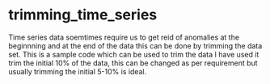 # trimming_time_series

Time series data soemtimes require us to get reid of anomalies at the beginnning and at the end of the data this can be done by trimming the data set.
This is a sample code which can be used to trim the data I have used it trim the initial 10% of the data, this can be changed as per requirement but usually trimming the initial 5-10% is ideal.
